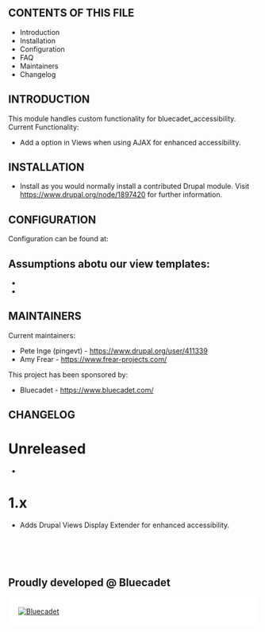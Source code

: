 CONTENTS OF THIS FILE
---------------------

 * Introduction
 * Installation
 * Configuration
 * FAQ
 * Maintainers
 * Changelog


INTRODUCTION
------------

This module handles custom functionality for bluecadet_accessibility.
Current Functionality:

 * Add a option in Views when using AJAX for enhanced accessibility.


INSTALLATION
------------

 * Install as you would normally install a contributed Drupal module. Visit
   https://www.drupal.org/node/1897420 for further information.


CONFIGURATION
-------------

Configuration can be found at:

## Assumptions abotu our view templates:

-
-


MAINTAINERS
-----------

Current maintainers:

 * Pete Inge (pingevt) - https://www.drupal.org/user/411339
 * Amy Frear - https://www.frear-projects.com/

This project has been sponsored by:

 * Bluecadet - https://www.bluecadet.com/


CHANGELOG
---------

# Unreleased

 -

# 1.x

- Adds Drupal Views Display Extender for enhanced accessibility.

<br>
<br>
<br>

## Proudly developed @ Bluecadet

<p style="background-color: white; padding: 20px">
  <a href="https://www.bluecadet.com/"><img style="max-width: 50%; min-width: 300px;" src="https://www.bluecadet.com/wp-content/themes/bluecadet-2018/images/logo/logo-bluecadet-black.svg" alt="Bluecadet"></a>
</p>
